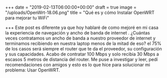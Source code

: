 +++
date = "2019-02-13T06:00:00+00:00"
draft = true
image = "/uploads/OpenWrt-18.06.png"
title = "Qué es y cómo Instalar OpenWRT para mejorar tu WiFi"

+++
Este post es diferente ya que hoy  hablaré de como mejoré en mi casa la experiencia de navegación y ancho de banda de internet . ¿Cuántas veces contratamos un ancho de banda a nuestro proveedor de internet y terminamos recibiendo en nuestra laptop menos de la mitad de eso? el 75% de los casos será siempre el router que te da el proveedor, su configuración y sus capacidades. Acabo de contratar 100 Mbps y solo recibia 30 Mbps a escasos 5 metros de distancia del router. Me puse a investigar y leer, pedí recomendaciones con amigos y esto es lo que hice para solucionar mi problema: Usar OpenWRT.